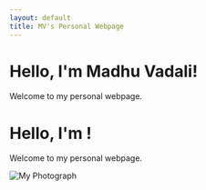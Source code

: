 ```yaml
---
layout: default
title: MV's Personal Webpage
---
```


# Hello, I'm Madhu Vadali!
Welcome to my personal webpage. 

# Hello, I'm <Your Name>!
Welcome to my personal webpage.

<img src="/Photos/MV.JPG" alt="My Photograph" class="profile-photo">

